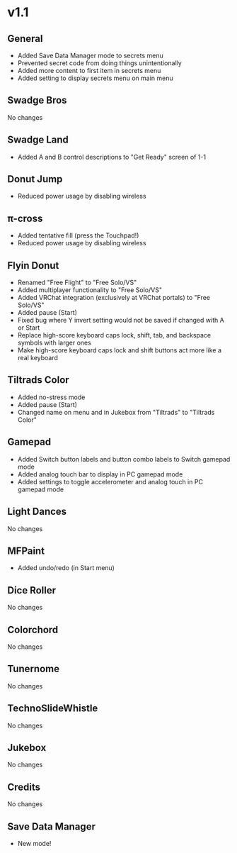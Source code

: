 # v1.1

## General

- Added Save Data Manager mode to secrets menu
- Prevented secret code from doing things unintentionally
- Added more content to first item in secrets menu
- Added setting to display secrets menu on main menu

## Swadge Bros

No changes

## Swadge Land

- Added A and B control descriptions to "Get Ready" screen of 1-1

## Donut Jump

- Reduced power usage by disabling wireless

## π-cross

- Added tentative fill (press the Touchpad!)
- Reduced power usage by disabling wireless

## Flyin Donut

- Renamed "Free Flight" to "Free Solo/VS"
- Added multiplayer functionality to "Free Solo/VS"
- Added VRChat integration (exclusively at VRChat portals) to "Free Solo/VS"
- Added pause (Start)
- Fixed bug where Y invert setting would not be saved if changed with A or Start
- Replace high-score keyboard caps lock, shift, tab, and backspace symbols with larger ones
- Make high-score keyboard caps lock and shift buttons act more like a real keyboard

## Tiltrads Color

- Added no-stress mode
- Added pause (Start)
- Changed name on menu and in Jukebox from "Tiltrads" to "Tiltrads Color"

## Gamepad

- Added Switch button labels and button combo labels to Switch gamepad mode
- Added analog touch bar to display in PC gamepad mode
- Added settings to toggle accelerometer and analog touch in PC gamepad mode

## Light Dances

No changes

## MFPaint

- Added undo/redo (in Start menu)

## Dice Roller

No changes

## Colorchord

No changes

## Tunernome

No changes

## TechnoSlideWhistle

No changes

## Jukebox

No changes

## Credits

No changes

## Save Data Manager

- New mode!
